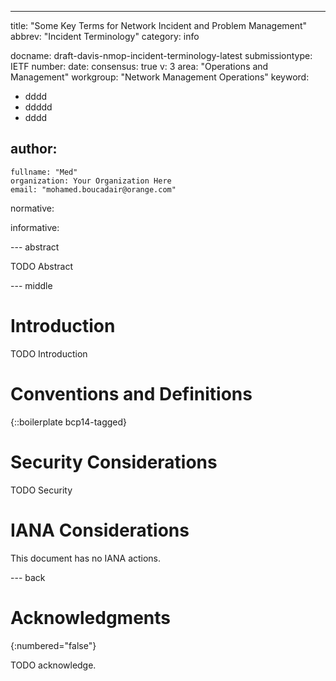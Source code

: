 ---
title: "Some Key Terms for Network Incident and Problem Management"
abbrev: "Incident Terminology"
category: info

docname: draft-davis-nmop-incident-terminology-latest
submissiontype: IETF
number:
date:
consensus: true
v: 3
area: "Operations and Management"
workgroup: "Network Management Operations"
keyword:
 - dddd
 - ddddd
 - dddd

author:
 -
    fullname: "Med"
    organization: Your Organization Here
    email: "mohamed.boucadair@orange.com"

normative:

informative:


--- abstract

TODO Abstract


--- middle

# Introduction

TODO Introduction


# Conventions and Definitions

{::boilerplate bcp14-tagged}


# Security Considerations

TODO Security


# IANA Considerations

This document has no IANA actions.


--- back

# Acknowledgments
{:numbered="false"}

TODO acknowledge.

